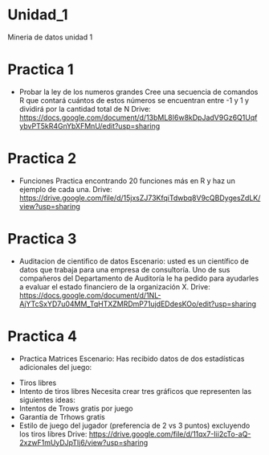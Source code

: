 # Unidad_1
Mineria de datos unidad 1

# Practica 1
- Probar la ley de los numeros grandes
Cree una secuencia de comandos R que contará cuántos de estos 
números se encuentran entre -1 y 1 y dividirá por la cantidad total de N
Drive: https://docs.google.com/document/d/13bML8I6w8kDpJadV9Gz6Q1UqfybvPT5kR4GnYbXFMnU/edit?usp=sharing

# Practica 2
- Funciones
Practica encontrando 20 funciones más en R y haz un ejemplo de cada una.
Drive: https://drive.google.com/file/d/15jxsZJ73KfqiTdwbq8V9cQBDygesZdLK/view?usp=sharing

# Practica 3
- Auditacion de cientifico de datos
Escenario: usted es un científico de datos que trabaja para una empresa de consultoría.
Uno de sus compañeros del Departamento de Auditoría le ha pedido
para ayudarles a evaluar el estado financiero de la organización X.
Drive: https://docs.google.com/document/d/1NL-AjYTcSxYD7u04MM_TqHTXZMRDmP71ujdEDdesKOo/edit?usp=sharing

# Practica 4
- Practica Matrices
Escenario: Has recibido datos de dos estadísticas adicionales del juego:
* Tiros libres
* Intento de tiros libres
Necesita crear tres gráficos que representen las siguientes ideas:
* Intentos de Trows gratis por juego
* Garantía de Trhows gratis
* Estilo de juego del jugador (preferencia de 2 vs 3 puntos) excluyendo los tiros libres
Drive: https://drive.google.com/file/d/11qx7-Iii2cTo-aQ-2xzwF1mUyDJpTlj6/view?usp=sharing
